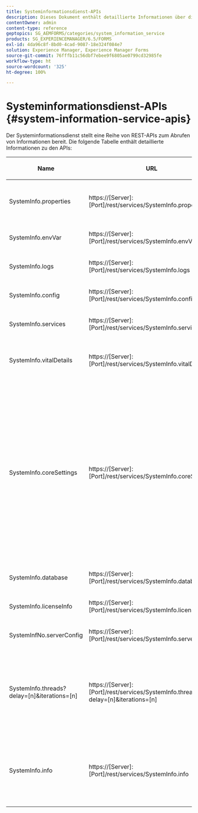 ```yaml
---
title: Systeminformationsdienst-APIs
description: Dieses Dokument enthält detaillierte Informationen über die vom Systeminformationsdienst bereitgestellten APIs.
contentOwner: admin
content-type: reference
geptopics: SG_AEMFORMS/categories/system_information_service
products: SG_EXPERIENCEMANAGER/6.5/FORMS
exl-id: 4da96c8f-8bd0-4cad-9087-18e324f084e7
solution: Experience Manager, Experience Manager Forms
source-git-commit: 76fffb11c56dbf7ebee9f6805ae0799cd32985fe
workflow-type: ht
source-wordcount: '325'
ht-degree: 100%

---
```


# Systeminformationsdienst-APIs {#system-information-service-apis}

Der Systeminformationsdienst stellt eine Reihe von REST-APIs zum Abrufen von Informationen bereit. Die folgende Tabelle enthält detaillierte Informationen zu den APIs:

<table>
 <thead>
  <tr>
   <th><p>Name</p></th>
   <th><p>URL</p></th>
   <th><p>Beschreibung</p></th>
  </tr>
 </thead>
 <tbody>
  <tr>
   <td><p>SystemInfo.properties</p></td>
   <td><p>https://[Server]:[Port]/rest/services/SystemInfo.properties</p></td>
   <td><p>Diese API ist ein Wrapper für Java-API<a href="https://docs.oracle.com/javase/6/docs/api/java/lang/System.html#getProperties()"> system.getProperties-Java-API</a>. Sie ruft die Konfiguration des aktuellen Arbeitsbereichs ab. </p></td>
  </tr>
  <tr>
   <td><p>SystemInfo.envVar</p></td>
   <td><p>https://[Server]:[Port]/rest/services/SystemInfo.envVar</p></td>
   <td><p>Ruft alle Umgebungsvariablen des Host-Betriebssystems ab. </p></td>
  </tr>
  <tr>
   <td><p>SystemInfo.logs</p></td>
   <td><p>https://[Server]:[Port]/rest/services/SystemInfo.logs</p></td>
   <td><p>Lädt eine ZIP-Datei mit Protokollen des Anwendungs-Servers herunter. </p></td>
  </tr>
  <tr>
   <td><p>SystemInfo.config</p></td>
   <td><p>https://[Server]:[Port]/rest/services/SystemInfo.config</p></td>
   <td><p>Ruft den gesamten Inhalt der Datei „config.xml“ ab. </p></td>
  </tr>
  <tr>
   <td><p>SystemInfo.services</p></td>
   <td><p>https://[Server]:[Port]/rest/services/SystemInfo.services</p></td>
   <td><p>Ruft Status und Konfigurationsparameter von AEM Forms-Diensten ab.</p></td>
  </tr>
  <tr>
   <td><p>SystemInfo.vitalDetails</p></td>
   <td><p>https://[Server]:[Port]/rest/services/SystemInfo.vitalDetails</p></td>
   <td><p>Ruft Server-Betriebszeit, JVM-Argumente, Systemspeicher, Heap-Größe, Betriebssystemnamen, Anzahl der aktiven Threads und Thread-Anzahl ab. </p></td>
  </tr>
  <tr>
   <td><p>SystemInfo.coreSettings</p></td>
   <td><p>https://[Server]:[Port]/rest/services/SystemInfo.coreSettings</p></td>
   <td><p>Ruft Werte der folgenden Eigenschaften ab:</p>
    <ul>
     <li><p>AdobeTempDir</p></li>
     <li><p>AdobeServerFontDir</p></li>
     <li><p>CustomerFontDir</p></li>
     <li><p>GlobalDocumentStorageRootDir</p></li>
     <li><p>DefaultDocumentMaxInlineSize</p></li>
     <li><p>DefaultDocumentDisposalTimeout</p></li>
     <li><p>EnableDocumentDBStorage</p></li>
     <li><p>GlobalDocumentStorageUseNetworkShare</p></li>
     <li><p>EnableFIPS</p></li>
     <li><p>EnableWSDL</p></li>
     <li><p>DataServicesConfigFile </p></li>
     <li><p>EnableRDS</p></li>
    </ul><p></p></td>
  </tr>
  <tr>
   <td><p>SystemInfo.database</p></td>
   <td><p>https://[Server]:[Port]/rest/services/SystemInfo.database</p></td>
   <td><p>Ruft detaillierte Informationen zur Datenbank ab.</p></td>
  </tr>
  <tr>
   <td><p>SystemInfo.licenseInfo</p></td>
   <td><p>https://[Server]:[Port]/rest/services/SystemInfo.licenseInfo</p></td>
   <td><p>Ruft Version und Lizenzinformationen der installierten AEM Forms-Komponenten ab. </p></td>
  </tr>
  <tr>
   <td><p>SystemInfNo.serverConfig</p></td>
   <td><p>https://[Server]:[Port]/rest/services/SystemInfo.serverConfig</p></td>
   <td><p>Lädt Konfigurationsdateien des Host-Anwendungs-Servers herunter. </p></td>
  </tr>
  <tr>
   <td><p>SystemInfo.threads?delay=[n]&amp;iterations=[n]</p></td>
   <td><p>https://[Server]:[Port]/rest/services/SystemInfo.threads?delay=[n]&amp;iterations=[n]</p></td>
   <td><p>Ruft Anzahl und Stapel-Trace aktiver Threads ab. Folgende Parameter werden akzeptiert:</p>
    <ul>
     <li><p>iterations= [n]: Gibt die Anzahl der Iterationen an. Ersetzen Sie n durch eine Zahl. </p></li>
     <li><p>Delay= [n]: Gibt an, wie viele Millisekunden vor der nächsten Iteration gewartet werden soll. </p></li>
    </ul><p></p></td>
  </tr>
  <tr>
   <td><p>SystemInfo.info</p></td>
   <td><p>https://[Server]:[Port]/rest/services/SystemInfo.info</p></td>
   <td><p>Diese API ist ein Wrapper für alle Systeminformationsdienst-APIs. Sie führt intern alle Systeminformations-APIs aus und lädt Informationen im ZIP-Format herunter. </p><p><i><strong>Hinweis</strong>: Die Datei „SystemInfo.info“ enthält nicht Anzahl und Stapelablaufverfolgung aktiver Threads. </i></p></td>
  </tr>
 </tbody>
</table>
